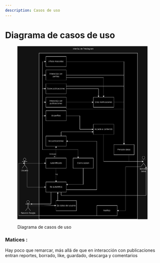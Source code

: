 ```yaml
---
description: Casos de uso
---
```


# Diagrama de casos de uso

<figure><img src="../.gitbook/assets/Petstagram casos de uso (1).png" alt=""><figcaption><p>Diagrama de casos de uso</p></figcaption></figure>

### Matices :&#x20;

Hay poco que remarcar, más allá de que en interacción con publicaciones entran reportes, borrado, like, guardado, descarga y comentarios
